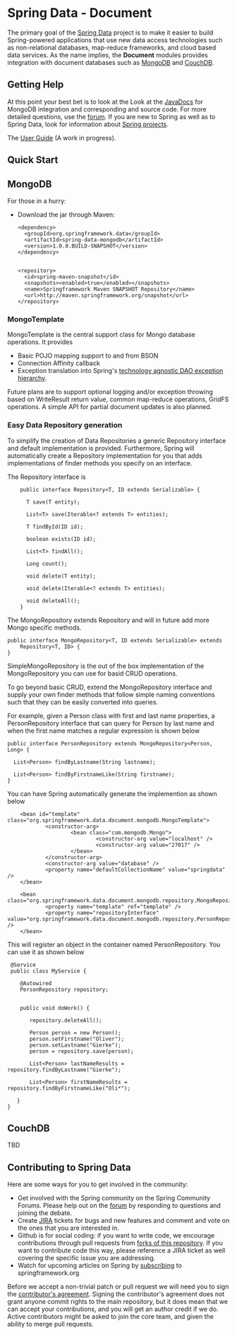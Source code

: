 Spring Data - Document
======================

The primary goal of the [Spring Data](http://www.springsource.org/spring-data) project is to make it easier to build Spring-powered applications that use new data access technologies such as non-relational databases, map-reduce frameworks, and cloud based data services.
As the name implies, the **Document** modules provides integration with document databases such as [MongoDB](http://www.mongodb.org/) and [CouchDB](http://couchdb.apache.org/).

Getting Help
------------

At this point your best bet is to look at the Look at the [JavaDocs](http://static.springsource.org/spring-data/data-document/docs/1.0.0.BUILD-SNAPSHOT/spring-data-mongodb/apidocs/) for MongoDB integration and corresponding and source code. For more detailed questions, use the [forum](http://forum.springsource.org/forumdisplay.php?f=80). If you are new to Spring as well as to Spring Data, look for information about [Spring projects](http://www.springsource.org/projects). 

The [User Guide](http://static.springsource.org/spring-data/data-document/docs/1.0.0.BUILD-SNAPSHOT/reference/html/) (A work in progress). 



Quick Start
-----------

## MongoDB

For those in a hurry:


* Download the jar through Maven:

      <dependency>
        <groupId>org.springframework.data</groupId>
        <artifactId>spring-data-mongodb</artifactId>
        <version>1.0.0.BUILD-SNAPSHOT</version>
      </dependency> 


      <repository>
        <id>spring-maven-snapshot</id>
        <snapshots><enabled>true</enabled></snapshots>
        <name>Springframework Maven SNAPSHOT Repository</name>
        <url>http://maven.springframework.org/snapshot</url>
      </repository> 

### MongoTemplate
MongoTemplate is the central support class for Mongo database operations.  It provides

* Basic POJO mapping support to and from BSON
* Connection Affinity callback
* Exception translation into Spring's [technology agnostic DAO exception hierarchy](http://static.springsource.org/spring/docs/3.0.x/spring-framework-reference/html/dao.html#dao-exceptions).

Future plans are to support optional logging and/or exception throwing based on WriteResult return value, common map-reduce operations, GridFS operations.  A simple API for partial document updates is also planned.

### Easy Data Repository generation

To simplify the creation of Data Repositories a generic Repository interface and default implementation is provided.  Furthermore, Spring will automatically create a Repository implementation for you that adds implementations of finder methods you specify on an interface.  

The Repository interface is

        public interface Repository<T, ID extends Serializable> { 

          T save(T entity);

          List<T> save(Iterable<? extends T> entities);

          T findById(ID id);

          boolean exists(ID id);

          List<T> findAll();

          Long count();

          void delete(T entity);

          void delete(Iterable<? extends T> entities);

          void deleteAll();
        }


The MongoRepository extends Repository and will in future add more Mongo specific methods.

    public interface MongoRepository<T, ID extends Serializable> extends
        Repository<T, ID> {
    }

SimpleMongoRepository is the out of the box implementation of the MongoRepository you can use for basid CRUD operations.  

To go beyond basic CRUD, extend the MongoRepository interface and supply your own finder methods that follow simple naming conventions such that they can be easily converted into queries.  

For example, given a Person class with first and last name properties, a PersonRepository interface that can query for Person by last name and when the first name matches a regular expression is shown below

    public interface PersonRepository extends MongoRepository<Person, Long> {

      List<Person> findByLastname(String lastname);

      List<Person> findByFirstnameLike(String firstname);
    }

You can have Spring automatically generate the implemention as shown below

        <bean id="template" class="org.springframework.data.document.mongodb.MongoTemplate">
                <constructor-arg>
                        <bean class="com.mongodb.Mongo">
                                <constructor-arg value="localhost" />
                                <constructor-arg value="27017" />
                        </bean>
                </constructor-arg>
                <constructor-arg value="database" />
                <property name="defaultCollectionName" value="springdata" />
        </bean>

        <bean class="org.springframework.data.document.mongodb.repository.MongoRepositoryFactoryBean">
                <property name="template" ref="template" />
                <property name="repositoryInterface" value="org.springframework.data.document.mongodb.repository.PersonRepository" />
        </bean>

This will register an object in the container named PersonRepository.  You can use it as shown below

     @Service
     public class MyService {

        @Autowired
        PersonRepository repository;


        public void doWork() {

           repository.deleteAll();

           Person person = new Person();
           person.setFirstname("Oliver");
           person.setLastname("Gierke");
           person = repository.save(person);

           List<Person> lastNameResults = repository.findByLastname("Gierke");

           List<Person> firstNameResults = repository.findByFirstnameLike("Oli*");

       }
    }


## CouchDB

TBD


Contributing to Spring Data
---------------------------

Here are some ways for you to get involved in the community:

* Get involved with the Spring community on the Spring Community Forums.  Please help out on the [forum](http://forum.springsource.org/forumdisplay.php?f=80) by responding to questions and joining the debate.
* Create [JIRA](https://jira.springframework.org/browse/DATADOC) tickets for bugs and new features and comment and vote on the ones that you are interested in.  
* Github is for social coding: if you want to write code, we encourage contributions through pull requests from [forks of this repository](http://help.github.com/forking/). If you want to contribute code this way, please reference a JIRA ticket as well covering the specific issue you are addressing.
* Watch for upcoming articles on Spring by [subscribing](http://www.springsource.org/node/feed) to springframework.org

Before we accept a non-trivial patch or pull request we will need you to sign the [contributor's agreement](https://support.springsource.com/spring_committer_signup).  Signing the contributor's agreement does not grant anyone commit rights to the main repository, but it does mean that we can accept your contributions, and you will get an author credit if we do.  Active contributors might be asked to join the core team, and given the ability to merge pull requests.

